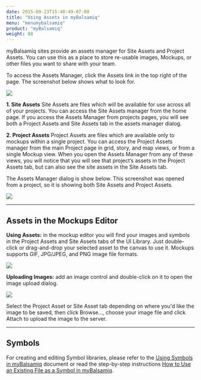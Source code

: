 ```yaml
---
date: 2015-09-23T15:48:49-07:00
title: "Using Assets in myBalsamiq"
menu: "menumybalsamiq"
product: "myBalsamiq"
weight: 88
---
```


myBalsamiq sites provide an assets manager for Site Assets and Project Assets. You can use this as a place to store re-usable images, Mockups, or other files you want to share with your team.

To access the Assets Manager, click the Assets link in the top right of the page. The screenshot below shows what to look for.

![](//media.balsamiq.com/img/support/docs/myb/assets-menu.png)

**1\. Site Assets**
 Site Assets are files which will be available for use across all of your projects. You can access the Site Assets manager from the home page. If you access the Assets Manager from projects pages, you will see both a Project Assets and Site Assets tab in the assets manager dialog.

**2\. Project Assets**
 Project Assets are files which are available only to mockups within a single project. You can access the Project Assets manager from the main Project page in grid, story, and map views, or from a single Mockup view. When you open the Assets Manager from any of these views, you will notice that you will see that project’s assets in the Project Assets tab, but can also see the site assets in the Site Assets tab.

The Assets Manager dialog is show below. This screenshot was opened from a project, so it is showing both Site Assets and Project Assets.

![](//media.balsamiq.com/img/support/docs/myb/assets.png)

* * *

## Assets in the Mockups Editor

**Using Assets:** in the mockup editor you will find your images and symbols in the Project Assets and Site Assets tabs of the UI Library. Just double-click or drag-and-drop your selected asset to the canvas to use it. Mockups supports GIF, JPG/JPEG, and PNG image file formats.

![](//media.balsamiq.com/img/support/docs/myb/useasset.png)

**Uploading Images:** add an image control and double-click on it to open the image upload dialog.

![](//media.balsamiq.com/img/support/docs/myb/uploadasset.png)

Select the Project Asset or Site Asset tab depending on where you'd like the image to be saved, then click Browse..., choose your image file and click Attach to upload the image to the server.

* * *

## Symbols

For creating and editing Symbol libraries, please refer to the [Using Symbols in myBalsamiq](/mybalsamiq/symbols/) document or read the step-by-step instructions [How to Use an Existing File as a Symbol in myBalsamiq](https://support.balsamiq.com/tutorials/filesymbolmyb/).
